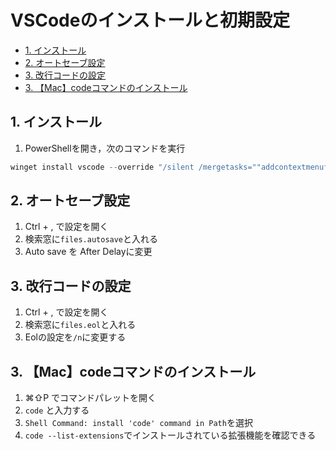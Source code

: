 # VSCodeのインストールと初期設定
- [1. インストール](#1-インストール)
- [2. オートセーブ設定](#2-オートセーブ設定)
- [3. 改行コードの設定](#3-改行コードの設定)
- [3. 【Mac】codeコマンドのインストール](#3-maccodeコマンドのインストール)

## 1. インストール
1. PowerShellを開き，次のコマンドを実行
  ```PowerShell
  winget install vscode --override "/silent /mergetasks=""addcontextmenufiles,addcontextmenufolders"""
  ```  

## 2. オートセーブ設定
1. Ctrl + , で設定を開く
2. 検索窓に`files.autosave`と入れる
3. Auto save を After Delayに変更

## 3. 改行コードの設定
1. Ctrl + , で設定を開く
2. 検索窓に`files.eol`と入れる
3. Eolの設定を`/n`に変更する

## 3. 【Mac】codeコマンドのインストール
1. ⌘⇧P でコマンドパレットを開く
2. `code` と入力する
3. `Shell Command: install 'code' command in Path`を選択
4. `code --list-extensions`でインストールされている拡張機能を確認できる